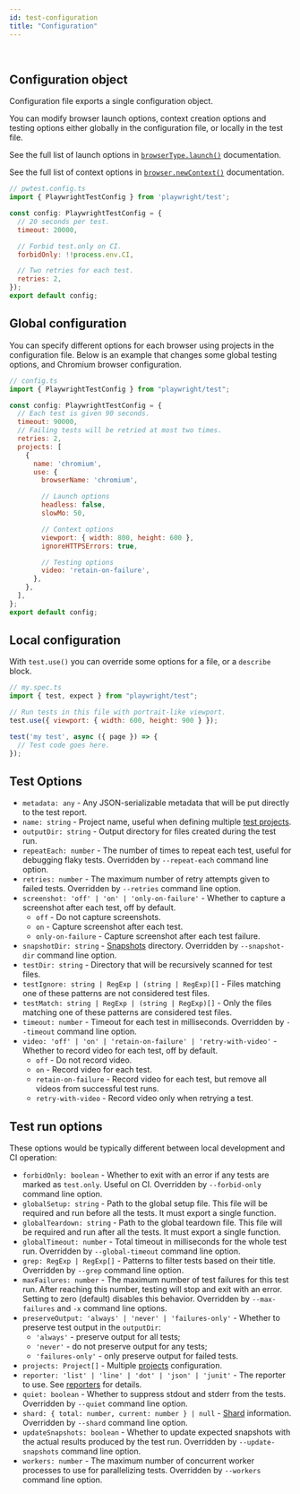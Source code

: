 ```yaml
---
id: test-configuration
title: "Configuration"
---
```


<!-- TOC -->

<br/>

## Configuration object

Configuration file exports a single configuration object.

You can modify browser launch options, context creation options and testing options either globally in the configuration file, or locally in the test file.

See the full list of launch options in [`browserType.launch()`](https://playwright.dev/docs/api/class-browsertype#browsertypelaunchoptions) documentation.

See the full list of context options in [`browser.newContext()`](https://playwright.dev/docs/api/class-browser#browsernewcontextoptions) documentation.

```js
// pwtest.config.ts
import { PlaywrightTestConfig } from 'playwright/test';

const config: PlaywrightTestConfig = {
  // 20 seconds per test.
  timeout: 20000,

  // Forbid test.only on CI.
  forbidOnly: !!process.env.CI,

  // Two retries for each test.
  retries: 2,
});
export default config;
```

## Global configuration

You can specify different options for each browser using projects in the configuration file. Below is an example that changes some global testing options, and Chromium browser configuration.

```js
// config.ts
import { PlaywrightTestConfig } from "playwright/test";

const config: PlaywrightTestConfig = {
  // Each test is given 90 seconds.
  timeout: 90000,
  // Failing tests will be retried at most two times.
  retries: 2,
  projects: [
    {
      name: 'chromium',
      use: {
        browserName: 'chromium',

        // Launch options
        headless: false,
        slowMo: 50,

        // Context options
        viewport: { width: 800, height: 600 },
        ignoreHTTPSErrors: true,

        // Testing options
        video: 'retain-on-failure',
      },
    },
  ],
};
export default config;
```

## Local configuration

With `test.use()` you can override some options for a file, or a `describe` block.

```js
// my.spec.ts
import { test, expect } from "playwright/test";

// Run tests in this file with portrait-like viewport.
test.use({ viewport: { width: 600, height: 900 } });

test('my test', async ({ page }) => {
  // Test code goes here.
});
```

## Test Options

- `metadata: any` - Any JSON-serializable metadata that will be put directly to the test report.
- `name: string` - Project name, useful when defining multiple [test projects](#projects).
- `outputDir: string` - Output directory for files created during the test run.
- `repeatEach: number` - The number of times to repeat each test, useful for debugging flaky tests. Overridden by `--repeat-each` command line option.
- `retries: number` - The maximum number of retry attempts given to failed tests. Overridden by `--retries` command line option.
- `screenshot: 'off' | 'on' | 'only-on-failure'` - Whether to capture a screenshot after each test, off by default.
  - `off` - Do not capture screenshots.
  - `on` - Capture screenshot after each test.
  - `only-on-failure` - Capture screenshot after each test failure.
- `snapshotDir: string` - [Snapshots](#snapshots) directory. Overridden by `--snapshot-dir` command line option.
- `testDir: string` - Directory that will be recursively scanned for test files.
- `testIgnore: string | RegExp | (string | RegExp)[]` - Files matching one of these patterns are not considered test files.
- `testMatch: string | RegExp | (string | RegExp)[]` - Only the files matching one of these patterns are considered test files.
- `timeout: number` - Timeout for each test in milliseconds. Overridden by `--timeout` command line option.
- `video: 'off' | 'on' | 'retain-on-failure' | 'retry-with-video'` - Whether to record video for each test, off by default.
  - `off` - Do not record video.
  - `on` - Record video for each test.
  - `retain-on-failure`  - Record video for each test, but remove all videos from successful test runs.
  - `retry-with-video` - Record video only when retrying a test.

## Test run options

These options would be typically different between local development and CI operation:

- `forbidOnly: boolean` - Whether to exit with an error if any tests are marked as `test.only`. Useful on CI. Overridden by `--forbid-only` command line option.
- `globalSetup: string` - Path to the global setup file. This file will be required and run before all the tests. It must export a single function.
- `globalTeardown: string` - Path to the global teardown file. This file will be required and run after all the tests. It must export a single function.
- `globalTimeout: number` - Total timeout in milliseconds for the whole test run. Overridden by `--global-timeout` command line option.
- `grep: RegExp | RegExp[]` - Patterns to filter tests based on their title. Overridden by `--grep` command line option.
- `maxFailures: number` - The maximum number of test failures for this test run. After reaching this number, testing will stop and exit with an error. Setting to zero (default) disables this behavior. Overridden by `--max-failures` and `-x` command line options.
- `preserveOutput: 'always' | 'never' | 'failures-only'` - Whether to preserve test output in the `outputDir`:
  - `'always'` - preserve output for all tests;
  - `'never'` - do not preserve output for any tests;
  - `'failures-only'` - only preserve output for failed tests.
- `projects: Project[]` - Multiple [projects](#projects) configuration.
- `reporter: 'list' | 'line' | 'dot' | 'json' | 'junit'` - The reporter to use. See [reporters](#reporters) for details.
- `quiet: boolean` - Whether to suppress stdout and stderr from the tests. Overridden by `--quiet` command line option.
- `shard: { total: number, current: number } | null` - [Shard](#shards) information. Overridden by `--shard` command line option.
- `updateSnapshots: boolean` - Whether to update expected snapshots with the actual results produced by the test run. Overridden by `--update-snapshots` command line option.
- `workers: number` - The maximum number of concurrent worker processes to use for parallelizing tests. Overridden by `--workers` command line option.